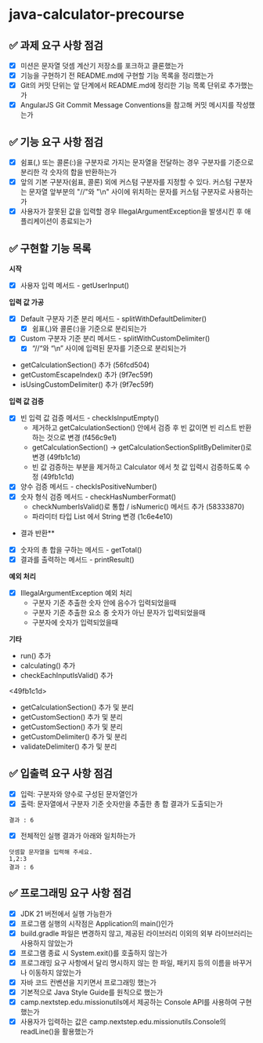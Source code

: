 # java-calculator-precourse

## ✅ 과제 요구 사항 점검

- [x] 미션은 문자열 덧셈 계산기 저장소를 포크하고 클론했는가
- [x] 기능을 구현하기 전 README.md에 구현할 기능 목록을 정리했는가
- [x] Git의 커밋 단위는 앞 단계에서 README.md에 정리한 기능 목록 단위로 추가했는가
- [x] AngularJS Git Commit Message Conventions을 참고해 커밋 메시지를 작성했는가

## ✅ 기능 요구 사항 점검

- [x] 쉼표(,) 또는 콜론(:)을 구분자로 가지는 문자열을 전달하는 경우 구분자를 기준으로 분리한 각 숫자의 합을 반환하는가
- [x] 앞의 기본 구분자(쉼표, 콜론) 외에 커스텀 구분자를 지정할 수 있다. 커스텀 구분자는 문자열 앞부분의 "//"와 "\n" 사이에 위치하는 문자를 커스텀 구분자로 사용하는가
- [x] 사용자가 잘못된 값을 입력할 경우 IllegalArgumentException을 발생시킨 후 애플리케이션이 종료되는가

## ✅ 구현할 기능 목록

**시작**
- [x] 사용자 입력 메서드 - getUserInput()

**입력 값 가공**
- [x] Default 구분자 기준 분리 메서드 - splitWithDefaultDelimiter()
  - [x] 쉼표(,)와 콜론(:)을 기준으로 분리되는가
- [x] Custom 구분자 기준 분리 메서드 - splitWithCustomDelimiter()
  - [x] “//“와 “\n” 사이에 입력된 문자를 기준으로 분리되는가
- getCalculationSection() 추가 (56fcd504)
- getCustomEscapeIndex() 추가 (9f7ec59f)
- isUsingCustomDelimiter() 추가 (9f7ec59f)

**입력 값 검증**
- [x] 빈 입력 값 검증 메서드 - checkIsInputEmpty()
  - 제거하고 getCalculationSection() 안에서 검증 후 빈 값이면 빈 리스트 반환하는 것으로 변경 (f456c9e1)
  - getCalculationSection() -> getCalculationSectionSplitByDelimiter()로 변경 (49fb1c1d)
  - 빈 값 검증하는 부분을 제거하고 Calculator 에서 첫 값 입력시 검증하도록 수정 (49fb1c1d)
- [x] 양수 검증 메서드 - checkIsPositiveNumber()
- [x] 숫자 형식 검증 메서드 - checkHasNumberFormat()
  - checkNumberIsValid()로 통합 / isNumeric() 메서드 추가 (58333870)
  - 파라미터 타입 List<String> 에서 String 변경 (1c6e4e10)

* 결과 반환**
- [x] 숫자의 총 합을 구하는 메서드 - getTotal()
- [x] 결과를 출력하는 메서드 - printResult()

**예외 처리**
- [x] IllegalArgumentException 예외 처리
  - 구분자 기준 추출한 숫자 안에 음수가 입력되었을때
  - 구분자 기준 추출한 요소 중 숫자가 아닌 문자가 입력되었을때
  - 구분자에 숫자가 입력되었을때

**기타**
<b5a07369>
- run() 추가
- calculating() 추가
- checkEachInputIsValid() 추가

<49fb1c1d>
- getCalculationSection() 추가 및 분리
- getCustomSection() 추가 및 분리
- getCustomSection() 추가 및 분리
- getCustomDelimiter() 추가 및 분리
- validateDelimiter() 추가 및 분리

## ✅ 입출력 요구 사항 점검

- [x] 입럭: 구분자와 양수로 구성된 문자열인가
- [x] 출력: 문자열에서 구분자 기준 숫자만을 추출한 총 합 결과가 도출되는가
```text
결과 : 6
```
- [x] 전체적인 실행 결과가 아래와 일치하는가
```text
덧셈할 문자열을 입력해 주세요.
1,2:3
결과 : 6
```

## ✅ 프로그래밍 요구 사항 점검

- [x] JDK 21 버전에서 실행 가능한가
- [x] 프로그램 실행의 시작점은 Application의 main()인가
- [x] build.gradle 파일은 변경하지 않고, 제공된 라이브러리 이외의 외부 라이브러리는 사용하지 않았는가
- [x] 프로그램 종료 시 System.exit()를 호출하지 않는가
- [x] 프로그래밍 요구 사항에서 달리 명시하지 않는 한 파일, 패키지 등의 이름을 바꾸거나 이동하지 않았는가
- [x] 자바 코드 컨벤션을 지키면서 프로그래밍 했는가
- [x] 기본적으로 Java Style Guide를 원칙으로 했는가
- [x] camp.nextstep.edu.missionutils에서 제공하는 Console API를 사용하여 구현했는가
- [x] 사용자가 입력하는 값은 camp.nextstep.edu.missionutils.Console의 readLine()을 활용했는가